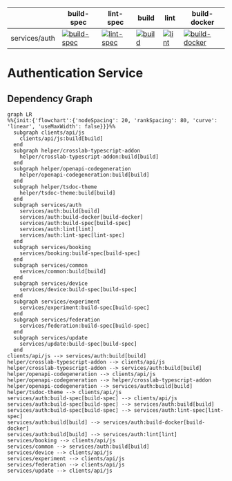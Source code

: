 [//]: # ({{print badges}})

|     | build-spec | lint-spec | build | lint | build-docker |
| --- | --- | --- | --- | --- | --- |
| services/auth |  [![build-spec](https://ci.goldi-labs.de/crosslab/main/services/auth/dist/build-spec.badge)](https://ci.goldi-labs.de/crosslab/main/services/auth/dist/build-spec.log) | [![lint-spec](https://ci.goldi-labs.de/crosslab/main/services/auth/dist/lint-spec.badge)](https://ci.goldi-labs.de/crosslab/main/services/auth/dist/lint-spec.log) | [![build](https://ci.goldi-labs.de/crosslab/main/services/auth/dist/build.badge)](https://ci.goldi-labs.de/crosslab/main/services/auth/dist/build.log) | [![lint](https://ci.goldi-labs.de/crosslab/main/services/auth/dist/lint.badge)](https://ci.goldi-labs.de/crosslab/main/services/auth/dist/lint.log) | [![build-docker](https://ci.goldi-labs.de/crosslab/main/services/auth/dist/build-docker.badge)](https://ci.goldi-labs.de/crosslab/main/services/auth/dist/build-docker.log) |

[//]: # ({{end}})
# Authentication Service

## Dependency Graph
[//]: # ({{print dependency graph}})
```mermaid
graph LR
%%{init:{'flowchart':{'nodeSpacing': 20, 'rankSpacing': 80, 'curve': 'linear', 'useMaxWidth': false}}}%%
  subgraph clients/api/js
    clients/api/js:build[build]
  end
  subgraph helper/crosslab-typescript-addon
    helper/crosslab-typescript-addon:build[build]
  end
  subgraph helper/openapi-codegeneration
    helper/openapi-codegeneration:build[build]
  end
  subgraph helper/tsdoc-theme
    helper/tsdoc-theme:build[build]
  end
  subgraph services/auth
    services/auth:build[build]
    services/auth:build-docker[build-docker]
    services/auth:build-spec[build-spec]
    services/auth:lint[lint]
    services/auth:lint-spec[lint-spec]
  end
  subgraph services/booking
    services/booking:build-spec[build-spec]
  end
  subgraph services/common
    services/common:build[build]
  end
  subgraph services/device
    services/device:build-spec[build-spec]
  end
  subgraph services/experiment
    services/experiment:build-spec[build-spec]
  end
  subgraph services/federation
    services/federation:build-spec[build-spec]
  end
  subgraph services/update
    services/update:build-spec[build-spec]
  end
clients/api/js --> services/auth:build[build]
helper/crosslab-typescript-addon --> clients/api/js
helper/crosslab-typescript-addon --> services/auth:build[build]
helper/openapi-codegeneration --> clients/api/js
helper/openapi-codegeneration --> helper/crosslab-typescript-addon
helper/openapi-codegeneration --> services/auth:build[build]
helper/tsdoc-theme --> clients/api/js
services/auth:build-spec[build-spec] --> clients/api/js
services/auth:build-spec[build-spec] --> services/auth:build[build]
services/auth:build-spec[build-spec] --> services/auth:lint-spec[lint-spec]
services/auth:build[build] --> services/auth:build-docker[build-docker]
services/auth:build[build] --> services/auth:lint[lint]
services/booking --> clients/api/js
services/common --> services/auth:build[build]
services/device --> clients/api/js
services/experiment --> clients/api/js
services/federation --> clients/api/js
services/update --> clients/api/js
```
[//]: # ({{end}})
